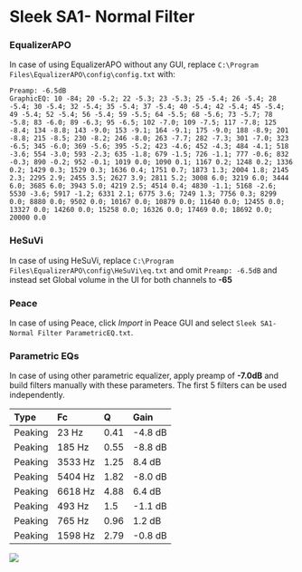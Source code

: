 # Sleek SA1- Normal Filter

### EqualizerAPO
In case of using EqualizerAPO without any GUI, replace `C:\Program Files\EqualizerAPO\config\config.txt`
with:
```
Preamp: -6.5dB
GraphicEQ: 10 -84; 20 -5.2; 22 -5.3; 23 -5.3; 25 -5.4; 26 -5.4; 28 -5.4; 30 -5.4; 32 -5.4; 35 -5.4; 37 -5.4; 40 -5.4; 42 -5.4; 45 -5.4; 49 -5.4; 52 -5.4; 56 -5.4; 59 -5.5; 64 -5.5; 68 -5.6; 73 -5.7; 78 -5.8; 83 -6.0; 89 -6.3; 95 -6.5; 102 -7.0; 109 -7.5; 117 -7.8; 125 -8.4; 134 -8.8; 143 -9.0; 153 -9.1; 164 -9.1; 175 -9.0; 188 -8.9; 201 -8.8; 215 -8.5; 230 -8.2; 246 -8.0; 263 -7.7; 282 -7.3; 301 -7.0; 323 -6.5; 345 -6.0; 369 -5.6; 395 -5.2; 423 -4.6; 452 -4.3; 484 -4.1; 518 -3.6; 554 -3.0; 593 -2.3; 635 -1.8; 679 -1.5; 726 -1.1; 777 -0.6; 832 -0.3; 890 -0.2; 952 -0.1; 1019 0.0; 1090 0.1; 1167 0.2; 1248 0.2; 1336 0.2; 1429 0.3; 1529 0.3; 1636 0.4; 1751 0.7; 1873 1.3; 2004 1.8; 2145 2.3; 2295 2.9; 2455 3.5; 2627 3.9; 2811 5.2; 3008 6.0; 3219 6.0; 3444 6.0; 3685 6.0; 3943 5.0; 4219 2.5; 4514 0.4; 4830 -1.1; 5168 -2.6; 5530 -3.6; 5917 -1.2; 6331 2.1; 6775 3.6; 7249 1.3; 7756 0.3; 8299 0.0; 8880 0.0; 9502 0.0; 10167 0.0; 10879 0.0; 11640 0.0; 12455 0.0; 13327 0.0; 14260 0.0; 15258 0.0; 16326 0.0; 17469 0.0; 18692 0.0; 20000 0.0
```

### HeSuVi
In case of using HeSuVi, replace `C:\Program Files\EqualizerAPO\config\HeSuVi\eq.txt` and omit `Preamp:
-6.5dB` and instead set Global volume in the UI for both channels to **-65**

### Peace
In case of using Peace, click *Import* in Peace GUI and select `Sleek SA1- Normal Filter ParametricEQ.txt`.

### Parametric EQs
In case of using other parametric equalizer, apply preamp of **-7.0dB** and build filters manually with
these parameters. The first 5 filters can be used independently.

| Type    | Fc      |    Q | Gain    |
|:--------|:--------|:-----|:--------|
| Peaking | 23 Hz   | 0.41 | -4.8 dB |
| Peaking | 185 Hz  | 0.55 | -8.8 dB |
| Peaking | 3533 Hz | 1.25 | 8.4 dB  |
| Peaking | 5404 Hz | 1.82 | -8.0 dB |
| Peaking | 6618 Hz | 4.88 | 6.4 dB  |
| Peaking | 493 Hz  | 1.5  | -1.1 dB |
| Peaking | 765 Hz  | 0.96 | 1.2 dB  |
| Peaking | 1598 Hz | 2.79 | -0.8 dB |

![](https://raw.githubusercontent.com/jaakkopasanen/AutoEq/master/results/headphonecom/sbaf-serious/Sleek%20SA1-%20Normal%20Filter/Sleek%20SA1-%20Normal%20Filter.png)